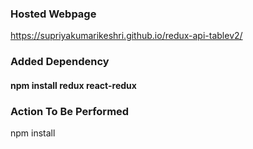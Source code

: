 ### Hosted Webpage
https://supriyakumarikeshri.github.io/redux-api-tablev2/

### Added Dependency
#### npm install redux react-redux

### Action To Be Performed
npm install

